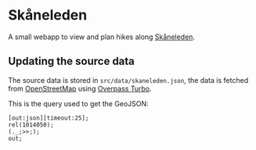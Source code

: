 # Skåneleden

A small webapp to view and plan hikes along [Skåneleden](https://www.skaneleden.se/).

## Updating the source data

The source data is stored in `src/data/skaneleden.json`, the data is fetched from [OpenStreetMap](https://openstreetmap.org/) using [Overpass Turbo](https://overpass-turbo.eu/).

This is the query used to get the GeoJSON:

```
[out:json][timeout:25];
rel(1014050);
(._;>>;);
out;
```

